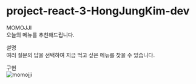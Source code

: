 # project-react-3-HongJungKim-dev

MOMOJJI  
오늘의 메뉴를 추천해드립니다.

설명  
여러 질문의 답을 선택하여 지금 먹고 싶은 메뉴를 찾을 수 있습니다.

구현  
![momojji](https://user-images.githubusercontent.com/58525009/115119675-89e86200-9fe4-11eb-8625-8359967f1e50.gif)

